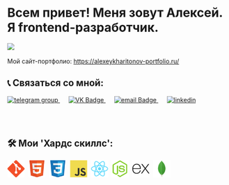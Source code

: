 # Всем привет! Меня зовут Алексей. Я frontend-разработчик.
<img src="https://media.giphy.com/media/WUlplcMpOCEmTGBtBW/giphy.gif" width="30px">

Мой сайт-портфолио: https://alexeykharitonov-portfolio.ru/

## 📞 Связаться со мной:
<a href="https://t.me/WeST_024" target="_blank">
  <img src="https://cdn-icons-png.flaticon.com/512/2111/2111646.png" width="40" height="40" alt="telegram group" />
</a>&nbsp;&nbsp;&nbsp;&nbsp;
<a href="https://vk.com/id85551936" target="_blank">
  <img src="https://cdn-icons-png.flaticon.com/512/145/145813.png" width="40" height="40" alt="VK Badge"/>
</a>&nbsp;&nbsp;&nbsp;&nbsp;
<a href="mailto:alexeywest024@list.ru?subject=Запрос по поводу резюме&body=Здравствуйте! Я по поводу резюме." target="_blank">
  <img src="https://cdn-icons-png.flaticon.com/512/281/281769.png" width="40" height="40" alt="email Badge"/>
</a>&nbsp;&nbsp;&nbsp;&nbsp;
<a href="https://www.linkedin.com/in/%D0%B0%D0%BB%D0%B5%D0%BA%D1%81%D0%B5%D0%B9-%D1%85%D0%B0%D1%80%D0%B8%D1%82%D0%BE%D0%BD%D0%BE%D0%B2-868831291/" target="_blank">
  <img src="https://cdn-icons-png.flaticon.com/512/2504/2504799.png" width="40" height="40" alt="linkedin" />
</a>


<br/><br/>

## 🛠 Мои 'Хардс скиллс':
<div>
  <img src="https://github.com/devicons/devicon/blob/master/icons/git/git-original.svg" title="git" alt="git" width="40" height="40"/>&nbsp
  <img src="https://github.com/devicons/devicon/blob/master/icons/html5/html5-original.svg" title="html5" alt="html5" width="40" height="40"/>&nbsp
  <img src="https://github.com/devicons/devicon/blob/master/icons/css3/css3-original.svg" title="css" alt="css" width="40" height="40"/>&nbsp
  <img src="https://github.com/devicons/devicon/blob/master/icons/javascript/javascript-original.svg" title="javascript" alt="javascript" width="40" height="40"/>&nbsp
  <img src="https://github.com/devicons/devicon/blob/master/icons/react/react-original.svg" title="reactjs" alt="reactjs" width="40" height="40"/>&nbsp
  <img src="https://github.com/devicons/devicon/blob/master/icons/nodejs/nodejs-original.svg" title="nodejs" alt="nodejs" width="40" height="40"/>&nbsp
  <img src="https://github.com/devicons/devicon/blob/master/icons/express/express-original.svg" title="express" alt="express" width="40" height="40"/>&nbsp
  <img src="https://github.com/devicons/devicon/blob/master/icons/mongodb/mongodb-original.svg" title="mongodb" alt="mongodb" width="40" height="40"/>&nbsp
</div>

